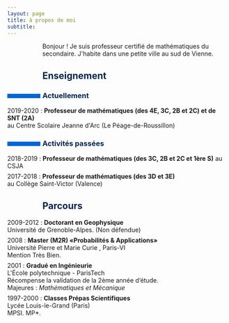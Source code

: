 ```yaml
---
layout: page
title: à propos de moi
subtitle: 
---
```

  <style type="text/css"> 
  h1 {
      font-size: 55px;
      color: #24292e;
      text-align:center;
      margin-bottom:15px;  
  }
  
  /* Titles of categories */
h2 {
      color: #05264c;
  }
  /* how to set content ? */
h2:before { 
      font-family: "Font Awesome 5 Free"; 
      font-weight: 900;
      content: attr(contenu)  ;
      display: inline-block;
      margin-right:1%;
      text-align: right; 
      width: 15%;
      height: 10px;
  }
  
  h3 {
      color: #05264c;
  }
  /* There is a bar just before each category */
  h3:before {
      content: "";
      display: inline-block;
      margin-right:1%;
      width: 15%;
      height: 10px;
      background-color: #0366d6;
  }
  
  /* Definitions */
  dt {
      float: left;
      clear: left;
      width: 15%;
      font-weight: bold;
  }
  dd {
      margin-left: 16%;
  }
  p {
      margin-top:0;
      margin-bottom:7px;
  }
  
  /* Blockquotes */
  blockquote {
      text-align: center
  }
  
  /* Links */
  a {
      text-decoration: none;
  }
  
  /* Horizontal separators */
  hr {
      color: #A6A6A6;
  }
  
  table {
      width: 100%;
      border-top: solid;
      border-bottom: solid;
      border-color:#999999;
  }
 /* for text */
.about-text {
  position: relative;
  margin-left: 16%;
}
.about-icon {
  font-size: 24px;
  position: absolute;
  text-align: right; 
  margin-left: -16%;
  width: 15%;
  margin-top: 5px;
}
  </style>


<p class="about-text">
<span class="fa fa-globe about-icon"></span>
Bonjour ! Je suis professeur certifié de mathématiques du secondaire. J'habite dans une petite ville au sud de Vienne.
</p>
 
<h2 contenu='&#xf0b1;'>Enseignement</h2>  


### Actuellement

2019-2020
:   **Professeur de mathématiques (des 4E, 3C, 2B et 2C) et de SNT (2A)**  
au Centre Scolaire Jeanne d'Arc (Le Péage-de-Roussillon)  

### Activités passées 

2018-2019
:   **Professeur de mathématiques (des 3C, 2B et 2C et 1ère S)** au CSJA

2017-2018
:   **Professeur de mathématiques (des 3D et 3E)**  
au Collège Saint-Victor (Valence)

<h2 contenu='&#xf19d;'>Parcours</h2>  

2009-2012 
:   **Doctorant en Geophysique**  
Université de Grenoble-Alpes. 
(Non défendue)

2008
:   **Master (M2R) «Probabilités & Applications»**  
Université Pierre et Marie Curie , Paris-VI  
Mention Très Bien.

2001
:   **Gradué en Ingénieurie**  
L'École polytechnique - ParisTech  
Récompense la validation de la 2ème année d’étude.  
Majeures : *Mathématiques et Mécanique*

1997-2000 
:   **Classes Prépas Scientifiques**  
Lycée Louis-le-Grand (Paris)  
MPSI. MP*.
